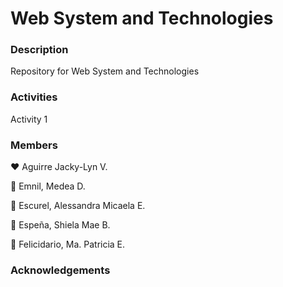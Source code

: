 # Web System and Technologies

### Description

Repository for Web System and Technologies
### Activities

Activity 1

### Members
❤️ Aguirre Jacky-Lyn V. 

💛 Emnil, Medea D.

💚 Escurel, Alessandra Micaela E.

🩷 Espeña, Shiela Mae B.

🧡 Felicidario, Ma. Patricia E.

### Acknowledgements


